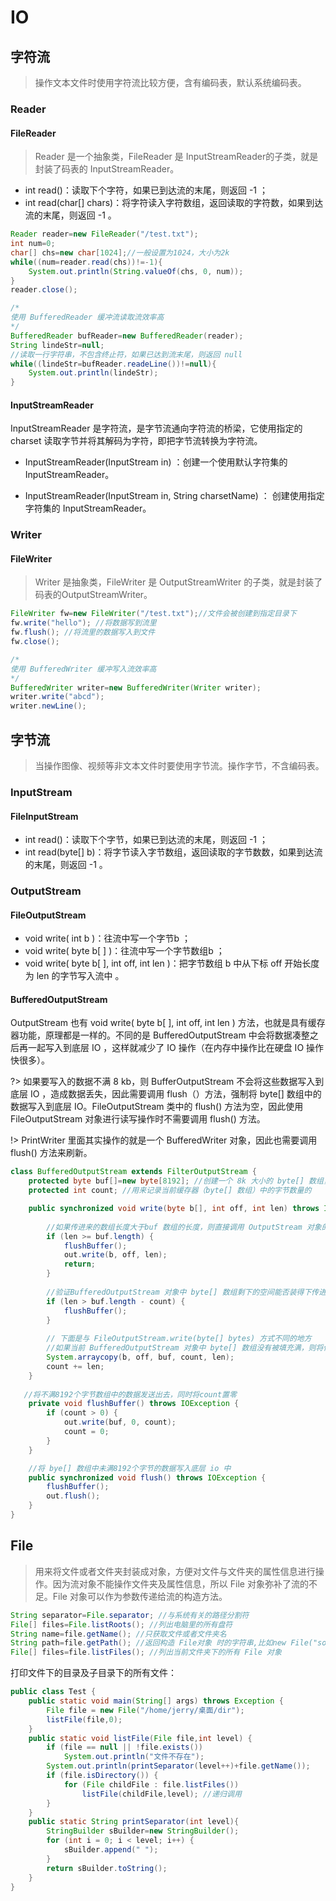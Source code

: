 # IO

## 字符流

> 操作文本文件时使用字符流比较方便，含有编码表，默认系统编码表。

### Reader

#### FileReader

> Reader 是一个抽象类，FileReader 是 InputStreamReader的子类，就是封装了码表的 InputStreamReader。

- int read()：读取下个字符，如果已到达流的末尾，则返回 -1 ；
- int read(char[] chars)：将字符读入字符数组，返回读取的字符数，如果到达流的末尾，则返回 -1 。

```java
Reader reader=new FileReader("/test.txt");
int num=0; 
char[] chs=new char[1024];//一般设置为1024，大小为2k 
while((num=reader.read(chs))!=-1){ 
	System.out.println(String.valueOf(chs, 0, num)); 
}
reader.close();

/*
使用 BufferedReader 缓冲流读取流效率高
*/
BufferedReader bufReader=new BufferedReader(reader);
String lindeStr=null;
//读取一行字符串，不包含终止符，如果已达到流末尾，则返回 null
while((lindeStr=bufReader.readeLine())!=null){ 
	System.out.println(lindeStr); 
} 
```

#### InputStreamReader

InputStreamReader 是字符流，是字节流通向字符流的桥梁，它使用指定的 charset 读取字节并将其解码为字符，即把字节流转换为字符流。 

- InputStreamReader(InputStream in)  ：创建一个使用默认字符集的 InputStreamReader。 


- InputStreamReader(InputStream in, String charsetName)  ： 创建使用指定字符集的 InputStreamReader。 

### Writer

#### FileWriter

> Writer 是抽象类，FileWriter 是 OutputStreamWriter 的子类，就是封装了码表的OutputStreamWriter。

```java
FileWriter fw=new FileWriter("/test.txt");//文件会被创建到指定目录下  
fw.write("hello"); //将数据写到流里 
fw.flush(); //将流里的数据写入到文件
fw.close();

/*
使用 BufferedWriter 缓冲写入流效率高
*/ 
BufferedWriter writer=new BufferedWriter(Writer writer); 
writer.write("abcd"); 
writer.newLine(); 
```

## 字节流

> 当操作图像、视频等非文本文件时要使用字节流。操作字节，不含编码表。

### InputStream

#### FileInputStream

- int read()：读取下个字节，如果已到达流的末尾，则返回 -1 ；
- int read(byte[] b)：将字节读入字节数组，返回读取的字节数数，如果到达流的末尾，则返回 -1 。

### OutputStream

#### FileOutputStream

- void write( int b )：往流中写一个字节b ；
- void write( byte b[ ] )：往流中写一个字节数组b ；
- void write( byte b[ ], int off, int len )：把字节数组 b 中从下标 off 开始长度为 len 的字节写入流中 。

#### BufferedOutputStream

OutputStream 也有 void write( byte b[ ], int off, int len ) 方法，也就是具有缓存器功能，原理都是一样的。不同的是 BufferedOutputStream 中会将数据凑整之后再一起写入到底层 IO ，这样就减少了 IO 操作（在内存中操作比在硬盘 IO 操作快很多）。

?> 如果要写入的数据不满 8 kb，则 BufferOutputStream 不会将这些数据写入到底层 IO ，造成数据丢失，因此需要调用 flush（）方法，强制将 byte[] 数组中的数据写入到底层 IO。FileOutputStream 类中的 flush() 方法为空，因此使用 FileOutputStream 对象进行读写操作时不需要调用 flush() 方法。

!> PrintWriter 里面其实操作的就是一个 BufferedWriter 对象，因此也需要调用 flush() 方法来刷新。

```java
class BufferedOutputStream extends FilterOutputStream {
    protected byte buf[]=new byte[8192]; //创建一个 8k 大小的 byte[] 数组，用来充当缓存器
    protected int count; //用来记录当前缓存器（byte[] 数组）中的字节数量的

	public synchronized void write(byte b[], int off, int len) throws IOException {
        
        //如果传进来的数组长度大于buf 数组的长度，则直接调用 OutputStream 对象的write方法
        if (len >= buf.length) {
            flushBuffer();
            out.write(b, off, len);
            return;
        }
        
        //验证BufferedOutputStream 对象中 byte[] 数组剩下的空间能否装得下传进来的数组，如果不能则先将当前buf数组中数据写入底层io流中
        if (len > buf.length - count) {
            flushBuffer();
        }
        
        // 下面是与 FileOutputStream.write(byte[] bytes) 方式不同的地方
        //如果当前 BufferedOutputStream 对象中 byte[] 数组没有被填充满，则将传进来的数组复制到当前类对象buf数组中，同时更新count的值
        System.arraycopy(b, off, buf, count, len);
        count += len;
    }
    
   //将不满8192个字节数组中的数据发送出去，同时将count置零
    private void flushBuffer() throws IOException {
        if (count > 0) {
            out.write(buf, 0, count);
            count = 0;
        }
    }

    //将 bye[] 数组中未满8192个字节的数据写入底层 io 中
    public synchronized void flush() throws IOException {
        flushBuffer();
        out.flush();
    }
}
```

## File

> 用来将文件或者文件夹封装成对象，方便对文件与文件夹的属性信息进行操作。因为流对象不能操作文件夹及属性信息，所以 File 对象弥补了流的不足。File 对象可以作为参数传递给流的构造方法。 

```java
String separator=File.separator; //与系统有关的路径分割符
File[] files=File.listRoots(); //列出电脑里的所有盘符 
String name=file.getName(); //只获取文件或者文件夹名 
String path=file.getPath(); //返回构造 File对象 时的字符串,比如new File("something"),返回something
File[] files=file.listFiles(); //列出当前文件夹下的所有 File 对象 
```

打印文件下的目录及子目录下的所有文件：

```java
public class Test {
    public static void main(String[] args) throws Exception {
        File file = new File("/home/jerry/桌面/dir");
        listFile(file,0);
    }
    public static void listFile(File file,int level) {
        if (file == null || !file.exists())
            System.out.println("文件不存在");
        System.out.println(printSeparator(level++)+file.getName());
        if (file.isDirectory()) {
            for (File childFile : file.listFiles())
                listFile(childFile,level); //递归调用
        }
    }
    public static String printSeparator(int level){
        StringBuilder sBuilder=new StringBuilder();
        for (int i = 0; i < level; i++) {
            sBuilder.append(" ");
        }
        return sBuilder.toString();
    }
}
```

